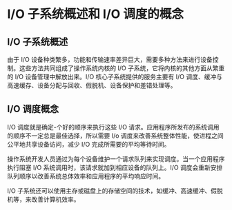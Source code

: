 # I/O 子系统概述和 I/O 调度的概念

## I/O 子系统概述

由于 I/O 设备种类繁多，功能和传输速率差异巨大，需要多种方法来进行设备控制。这些方法共同组成了操作系统内核的 I/O 子系统，它将内核的其他方面从繁重的 I/O 设备管理中解放出来。I/O 核心子系统提供的服务主要有 I/O 调度、缓冲与高速缓存、设备分配与回收、假脱机、设备保护和差错处理等。

## I/O 调度概念

I/O 调度就是确定-个好的顺序来执行这些 I/O 请求。应用程序所发布的系统调用的顺序不一定总是最佳选择，所以需要 I/o 调度来改善系统整体性能，使进程之间公平地共享设备访问，减少 I/O 完成所需要的平均等待时间。

操作系统开发人员通过为每个设备维护一个请求队列来实现调度。当一个应用程序执行阻塞 I/O 系统调用时，该请求就加到相应设备的队列上。I/O 调度会重新安排队列顺序以改善系统总体效率和应用程序的平均响应时间。

I/O 子系统还可以使用主存或磁盘上的存储空间的技术，如缓冲、高速缓冲、假脱机等，来改善计算机效率。